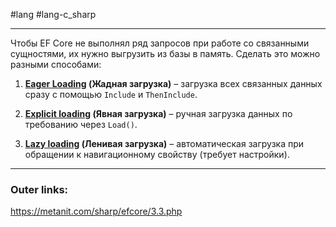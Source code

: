 #lang #lang-c_sharp 

---
Чтобы EF Core не выполнял ряд запросов при работе со связанными сущностями, их нужно выгрузить из базы в память.
Сделать это можно разными способами:

1. **[Eager Loading](1.%20Languages/C-sharp/_%20EF%20Core/3.%20Отношения/4.1.%20Eager%20Loading.md) (Жадная загрузка)** – загрузка всех связанных данных сразу с помощью `Include` и `ThenInclude`.  

2. **[Explicit loading](1.%20Languages/C-sharp/_%20EF%20Core/3.%20Отношения/4.2.%20Explicit%20loading.md) (Явная загрузка)** – ручная загрузка данных по требованию через `Load()`.  

3. **[Lazy loading](1.%20Languages/C-sharp/_%20EF%20Core/3.%20Отношения/4.3.%20Lazy%20loading.md) (Ленивая загрузка)** – автоматическая загрузка при обращении к навигационному свойству (требует настройки).  

---
### Outer links:
https://metanit.com/sharp/efcore/3.3.php